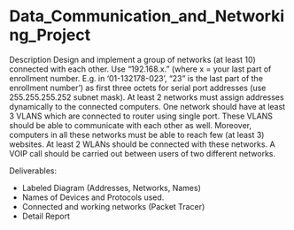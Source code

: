 # Data_Communication_and_Networking_Project
Description
Design and implement a group of networks (at least 10) connected with each other. Use “192.168.x.” (where x = your last part of enrollment number. E.g. in ‘01-132178-023’, “23” is the last part of the enrollment number’) as first three octets for serial port addresses (use 255.255.255.252 subnet mask). At least 2 networks must assign addresses dynamically to the connected computers. One network should have at least 3 VLANS which are connected to router using single port. These VLANS should be able to communicate with each other as well. Moreover, computers in all these networks must be able to reach few (at least 3) websites. At least 2 WLANs should be connected with these networks. A VOIP call should be carried out between users of two different networks. 

Deliverables:
* Labeled Diagram (Addresses, Networks, Names)
* Names of Devices and Protocols used. 
* Connected and working networks (Packet Tracer) 
* Detail Report
